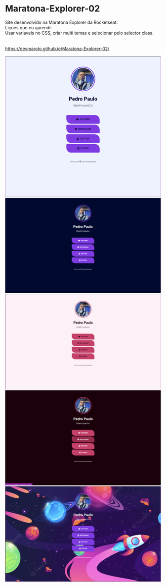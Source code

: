 # Maratona-Explorer-02
Site desenvolvido na Maratona Explorer da Rocketseat.
<br>
Liçoes que eu aprendi:<br> Usar variaveis no CSS, criar multi temas e selecionar pelo selector class.
<br>
<br>
<br>
https://devmaroto.github.io/Maratona-Explorer-02/
<br>
<br>
![theme](https://github.com/DevMaroto/Maratona-Explorer-02/blob/main/theme1.png)
![theme](https://github.com/DevMaroto/Maratona-Explorer-02/blob/main/theme3.png)
![theme](https://github.com/DevMaroto/Maratona-Explorer-02/blob/main/theme4.png)
![theme](https://github.com/DevMaroto/Maratona-Explorer-02/blob/main/Screenshot_2.png)
![theme](https://github.com/DevMaroto/Maratona-Explorer-02/blob/main/theme2.png)
